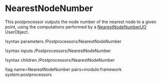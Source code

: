 # NearestNodeNumber

This postprocessor outputs the node number of the nearest node to a given point, using the computations performed by a [NearestNodeNumberUO](NearestNodeNumberUO.md) UserObject.

!syntax parameters /Postprocessors/NearestNodeNumber

!syntax inputs /Postprocessors/NearestNodeNumber

!syntax children /Postprocessors/NearestNodeNumber


!tag name=NearestNodeNumber pairs=module:framework system:postprocessors
